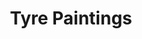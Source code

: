 ---
title: Tyre Paintings
description_markdown: >-
  This series of works has developed in response to finding eroded tyres and
  rubber washed up in abundance along the coast line. The mixed media paintings
  are framed by found rubber giving them the appearance of a porthole, like
  being out at sea. The use of eroded rubber tyres also symbolizes many
  different&nbsp; journeys and glimpses into other worlds.
_gallery_date:
permalink: /paintings/tyre-marks/
archive: false
main_image_path: /assets/images/3572a-screen-copy-2.jpg
thumb_crop: true
images:
  - image_path: /assets/images/088-screen-copy.jpg
    image_title: Overlooked Beauty
    image_description: |-
      Materials: Mixed media on found wood, found rubber edging, 
      Dimensions: H46 W45 D3.5, 2019
  - image_path: /assets/images/090-screen-copy.jpg
    image_title: 'Overlooked Beauty, detail'
    image_description:
  - image_path: /assets/images/072-screen-copy.jpg
    image_title: Carnival
    image_description: |-
      Oil and newsprint on found wood, found rubber frame, 2018
      W30.5 L31 D3.5 cms
  - image_path: /assets/images/074-screen-copy.jpg
    image_title: 'Carnival, detail'
    image_description:
  - image_path: /assets/images/077-screen-copy.jpg
    image_title: Look at me now
    image_description: |-
      Oil paint and Newsprint on found wood, 2018
      W30 L31 D3.5 cms
  - image_path: /assets/images/081-screen-copy.jpg
    image_title: 'Look at me now, detail'
    image_description:
  - image_path: /assets/images/3572a-screen-copy-2.jpg
    image_title: That Island Feeling
    image_description: 'Mixed media on found wood, found rubber, W47 H43 D3, 2020'
  - image_path: /assets/images/3572-screen-copy.jpg
    image_title: 'That island feeling, detail'
    image_description:
_options:
  image_path:
    width: 1200
    height: 1200
    resize_style: contain
    mime_type: image/jpeg
  main_image_path:
    width: 1200
    height: 800
    resize_style: contain
    mime_type: image/jpeg
_comments:
  title: Gallery title
  permalink: Be careful editing this
  main_image_path: Image used to represent your gallery
  images: Add and edit your gallery images here
  image_description: May only be used in the close up of an image
---